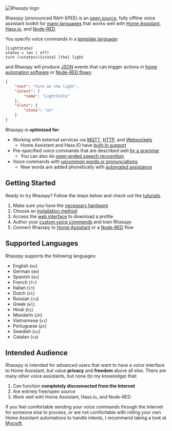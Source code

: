 <img src="img/rhasspy.svg" style="max-height: 200px;" title="Rhasspy logo">

Rhasspy (pronounced RAH-SPEE) is an [open source](https://github.com/synesthesiam/rhasspy), fully offline voice assistant toolkit for [many languages](#supported-languages) that works well with [Home Assistant](https://www.home-assistant.io/), [Hass.io](https://www.home-assistant.io/hassio/), and [Node-RED](https://nodered.org).

You specify voice commands in a [template language](training.md):

```
[LightState]
states = (on | off)
turn (<states>){state} [the] light
```

and Rhasspy will produce [JSON](https://json.org) events that can trigger actions in [home automation software](https://www.home-assistant.io/docs/automation/trigger/#event-trigger) or [Node-RED flows](usage.md#node-red):

```json
{
    "text": "turn on the light",
    "intent": {
        "name": "LightState"
    },
    "slots": {
        "state": "on"
    }
}
```

Rhasspy is <strong>optimized for</strong>:

* Working with external services via [MQTT](usage.md#mqtt), [HTTP](usage.md#http-api), and [Websockets](usage.md#websocket-events)
  * Home Assistant and Hass.IO have [built-in support](usage.md#home-assistant)
* Pre-specified voice commands that are described well [by a grammar](training.md#sentencesini)
  * You can also do [open-ended speech recognition](speech-to-text.md#open-transcription)
* Voice commands with [uncommon words or pronunciations](usage.md#words-tab)
  * New words are added phonetically with [automated assistance](https://github.com/AdolfVonKleist/Phonetisaurus)

## Getting Started

Ready to try Rhasspy? Follow the steps below and check out the [tutorials](tutorials.md).

1. Make sure you have the [necessary hardware](hardware.md)
2. Choose an [installation method](install.md)
3. Access the [web interface](usage.md#web-interface) to download a profile
4. Author your [custom voice commands](training.md) and train Rhasspy
5. Connect Rhasspy to [Home Assistant](usage.md#home-assistant) or a [Node-RED](usage.md#noe-red) flow

## Supported Languages

Rhasspy supports the following languages:

* English (`en`)
* German (`de`)
* Spanish (`es`)
* French (`fr`)
* Italian (`it`)
* Dutch (`nl`)
* Russian (`ru`)
* Greek (`el`)
* Hindi (`hi`)
* Mandarin (`zh`)
* Vietnamese (`vi`)
* Portuguese (`pt`)
* Swedish (`sv`)
* Catalan (`ca`)

## Intended Audience

Rhasspy is intended for advanced users that want to have a voice interface to Home Assistant, but value **privacy** and **freedom** above all else. There are many other voice assistants, but none (to my knowledge) that:

1. Can function **completely disconnected from the Internet**
2. Are entirely free/open source
3. Work well with Home Assistant, Hass.io, and Node-RED

If you feel comfortable sending your voice commands through the Internet for someone else to process, or are not comfortable with rolling your own Home Assistant automations to handle intents, I recommend taking a look at [Mycroft](https://mycroft.ai).
